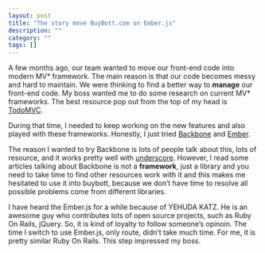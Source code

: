 ```yaml
---
layout: post
title: "The story move BuyBott.com on Ember.js"
description: ""
category: ""
tags: []
---
```

A few months ago, our team wanted to move our front-end code into modern MV* framework. The main reason is that our code becomes messy and hard to maintain. We were thinking to find a better way to **manage** our front-end code. My boss wanted me to do some research on current MV* frameworks. The best resource pop out from the top of my head is [TodoMVC](http://todomvc.com/).

During that time, I needed to keep working on the new features and also played with these frameworks. Honestly, I just tried [Backbone](http://backbonejs.org/) and [Ember](http://emberjs.com/).

The reason I wanted to try Backbone is lots of people talk about this, lots of resource, and it works pretty well with [underscore](http://underscorejs.org/). However, I read some articles talking about Backbone is not a **framework**, just a library and you need to take time to find other resources work with it and this makes me hesitated to use it into buybott, because we don’t have time to resolve all possible problems come from different libraries.

I have heard the Ember.js for a while because of YEHUDA KATZ. He is an awesome guy who contributes lots of open source projects, such as Ruby On Rails, jQuery. So, it is kind of loyalty to follow someone’s opinoin. The time I switch to use Ember.js, only route, didn’t take much time. For me, it is pretty similar Ruby On Rails. This step impressed my boss.

